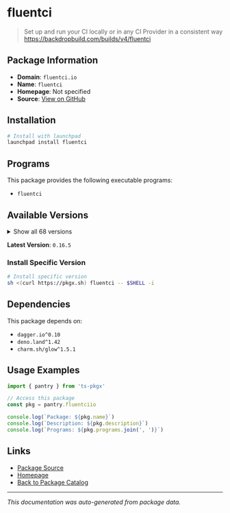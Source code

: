 # fluentci

> Set up and run your CI locally or in any CI Provider in a consistent way https://backdropbuild.com/builds/v4/fluentci

## Package Information

- **Domain**: `fluentci.io`
- **Name**: `fluentci`
- **Homepage**: Not specified
- **Source**: [View on GitHub](https://github.com/pkgxdev/pantry/tree/main/projects/fluentci.io/package.yml)

## Installation

```bash
# Install with launchpad
launchpad install fluentci
```

## Programs

This package provides the following executable programs:

- `fluentci`

## Available Versions

<details>
<summary>Show all 68 versions</summary>

- `0.16.5`, `0.16.4`, `0.16.3`, `0.16.2`, `0.16.1`
- `0.16.0`, `0.15.9`, `0.15.8`, `0.15.7`, `0.15.6`
- `0.15.5`, `0.15.4`, `0.15.3`, `0.15.2`, `0.15.1`
- `0.15.0`, `0.14.9`, `0.14.8`, `0.14.7`, `0.14.6`
- `0.14.5`, `0.14.4`, `0.14.3`, `0.14.2`, `0.14.1`
- `0.14.0`, `0.13.2`, `0.13.1`, `0.13.0`, `0.12.9`
- `0.12.8`, `0.12.7`, `0.12.6`, `0.12.5`, `0.12.4`
- `0.12.3`, `0.12.2`, `0.12.1`, `0.12.0`, `0.11.9`
- `0.11.8`, `0.11.7`, `0.11.6`, `0.11.5`, `0.11.4`
- `0.11.3`, `0.11.2`, `0.11.1`, `0.11.0`, `0.10.9`
- `0.10.8`, `0.10.7`, `0.10.6`, `0.10.5`, `0.10.4`
- `0.10.3`, `0.10.2`, `0.10.1`, `0.10.0`, `0.9.1`
- `0.9.0`, `0.8.1`, `0.8.0`, `0.7.1`, `0.7.0`
- `0.6.9`, `0.6.8`, `0.6.7`

</details>

**Latest Version**: `0.16.5`

### Install Specific Version

```bash
# Install specific version
sh <(curl https://pkgx.sh) fluentci -- $SHELL -i
```

## Dependencies

This package depends on:

- `dagger.io^0.10`
- `deno.land^1.42`
- `charm.sh/glow^1.5.1`

## Usage Examples

```typescript
import { pantry } from 'ts-pkgx'

// Access this package
const pkg = pantry.fluentciio

console.log(`Package: ${pkg.name}`)
console.log(`Description: ${pkg.description}`)
console.log(`Programs: ${pkg.programs.join(', ')}`)
```

## Links

- [Package Source](https://github.com/pkgxdev/pantry/tree/main/projects/fluentci.io/package.yml)
- [Homepage](#)
- [Back to Package Catalog](../package-catalog.md)

---

*This documentation was auto-generated from package data.*
